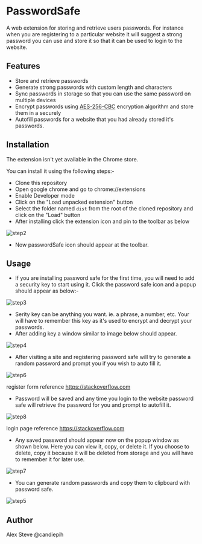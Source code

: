 # PasswordSafe

A web extension for storing and retrieve users passwords. For instance when you are registering to a particular website it will suggest a strong password you can  use and store it so that it can be used to login to the website.

## Features

* Store and retrieve passwords
* Generate strong passwords with custom length and characters
* Sync passwords in storage so that you can use the same password on multiple devices
* Encrypt passwords using [AES-256-CBC](https://en.wikipedia.org/wiki/Advanced_Encryption_Standard) encryption algorithm and store them in a securely
* Autofill passwords for a website that you had already stored it's passwords.

## Installation

The extension isn't yet available in the Chrome store.

You can install it using the following steps:-

* Clone this repository
* Open google chrome and go to chrome://extensions
* Enable Developer mode
* Click on the "Load unpacked extension" button
* Select the folder named `dist` from the root of the cloned repository and click on the "Load" button
* After installing click the extension icon and pin to the toolbar as below

![step2](https://user-images.githubusercontent.com/44834632/155344471-915f55d7-a8e9-46dc-991f-d16d943d9e57.png)

* Now passwordSafe icon should appear at the toolbar.

## Usage

* If you are installing password safe for the first time, you will need to add a security key to start using it. Click the password safe icon and a popup should appear as below:-

![step3](https://user-images.githubusercontent.com/44834632/155346554-39a3f99b-b85d-4431-917e-2e5093cee2be.png)

* Serity key can be anything you want. ie. a phrase, a number, etc. Your will have to remember this key as it's used to encrypt and decrypt your passwords.
* After adding key a window similar to image below should appear.

![step4](https://user-images.githubusercontent.com/44834632/155349132-43da07f2-41d8-40ec-8b24-1815ece6901a.png)

* After visiting a site and registering password safe will try to generate a random password and prompt you if you wish to auto fill it.


![step6](https://user-images.githubusercontent.com/44834632/155349508-b9df2c3b-2242-4186-bec8-35121924524d.png)

register form reference https://stackoverflow.com

* Password will be saved and any time you login to the website password safe will retrieve the password for you and prompt to autofill it.

![step8](https://user-images.githubusercontent.com/44834632/155349753-b8c9fa3a-6517-40ac-9cf8-ccf9c5a1140a.png)

login page reference https://stackoverflow.com

* Any saved password should appear now on the popup window as shown below. Here you can view it, copy, or delete it. If you choose to delete, copy it because it will be deleted from storage and you will have to remember it for later use.

![step7](https://user-images.githubusercontent.com/44834632/155350501-73ed0a95-b810-46b6-85b2-bde1058468f8.png)

* You can generate random passwords and copy them to clipboard with password safe.

![step5](https://user-images.githubusercontent.com/44834632/155350704-49f2a8c9-6417-4d0b-9618-d64a585783b2.png)

## Author

Alex Steve @candiepih
